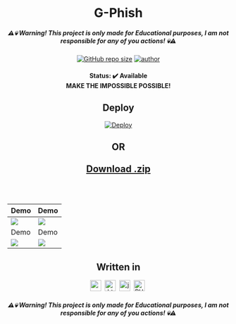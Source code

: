 <h1 align="center">
  G-Phish
</h1>

<h5 align="center">
  ⚠💀 Warning! This project is only made for Educational purposes, I am not responsible for any of you actions! 💀⚠
</h5>

<p align="center">
  <a href="https://github.com/D4RKH0R1Z0N/gphish"><img alt="GitHub repo size" src="https://img.shields.io/github/repo-size/D4RKH0R1Z0N/gphish?style=for-the-badge&color=green&logo=github&link=https://github.com/D4RKH0R1Z0N/gphish&link=https://github.com/D4RKH0R1Z0N/gphish"></a>
  <a href="https://github.com/D4RKH0R1Z0N"><img alt="author" src="https://img.shields.io/badge/Made%20by-D4RKH0R1Z0N-blue?style=for-the-badge&logo=github&link=https://github.com/D4RKH0R1Z0N&link=https://github.com/D4RKH0R1Z0N"></a>
</p>

<h4 align="center">
  Status: ✔️ Available
  <br>
  MAKE THE IMPOSSIBLE POSSIBLE!
</h4>

<div align="center">
  <h2>Deploy</h2>
  <a href="https://heroku.com/deploy?template=https://github.com/D4RKH0R1Z0N/gphish">
    <img src="https://www.herokucdn.com/deploy/button.svg" alt="Deploy">
  </a>
  <h2>OR<br><br><a href="https://gphish.herokuapp.com/gphish.zip">Download .zip</a></h2>
</div>
  <br>
 <br>
 
| Demo | Demo |
| ------------  | ------------ |
|![](https://gphish.herokuapp.com/images/demo1.png)|![](https://gphish.herokuapp.com/images/demo2.png)
| Demo | Demo |
|![](https://gphish.herokuapp.com/images/demo3.png)|![](https://gphish.herokuapp.com/images/demo5.png)
  
<div align="center">
  <h2>Written in</h2>
  <img src="https://img.shields.io/badge/Css3-05122A?style=for-the-badge&logo=css3" alt="css3 Badge" height="25">&nbsp;
  <img src="https://img.shields.io/badge/Html5-05122A?style=for-the-badge&logo=html5" alt="html5 Badge" height="25">&nbsp;
  <img src="https://img.shields.io/badge/Javascript-05122A?style=for-the-badge&logo=javascript" alt="javascript Badge" height="25">&nbsp;
  <img src="https://img.shields.io/badge/PHP-05122A?style=for-the-badge&logo=php" alt="PHP Badge" height="25">&nbsp;
</div>

<h5 align="center">
  ⚠💀 Warning! This project is only made for Educational purposes, I am not responsible for any of you actions! 💀⚠
</h5>
